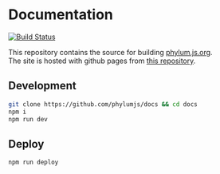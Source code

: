 
# Documentation
[![Build Status](https://travis-ci.com/phylumjs/docs.svg?branch=master)](https://travis-ci.com/phylumjs/docs)

This repository contains the source for building [phylum.js.org](https://phylum.js.org).<br>
The site is hosted with github pages from [this repository](https://github.com/phylumjs/phylumjs.github.io).

## Development
```bash
git clone https://github.com/phylumjs/docs && cd docs
npm i
npm run dev
```

## Deploy
```bash
npm run deploy
```
